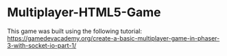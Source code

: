 # Multiplayer-HTML5-Game

This game was built using the following tutorial: https://gamedevacademy.org/create-a-basic-multiplayer-game-in-phaser-3-with-socket-io-part-1/
